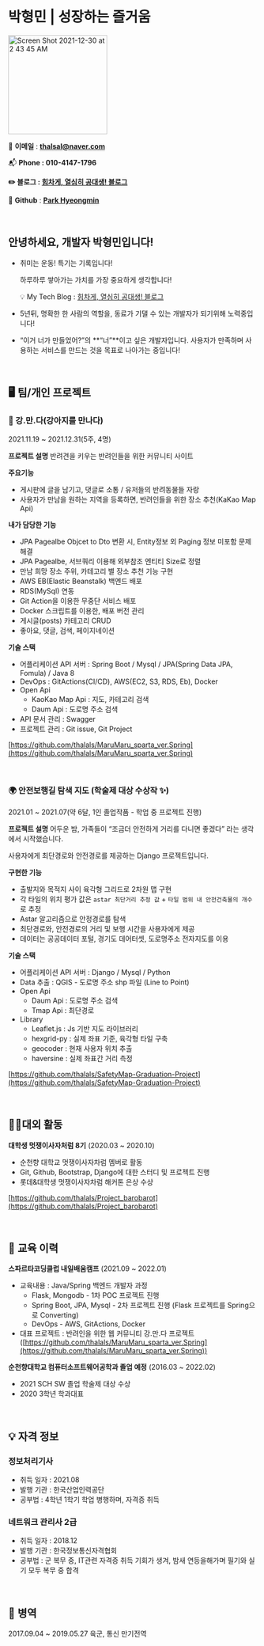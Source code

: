 
# 박형민 | 성장하는 즐거움

<img width="200" alt="Screen Shot 2021-12-30 at 2 43 45 AM" src="https://user-images.githubusercontent.com/42319300/155941568-dd34b2a6-7d5b-47a5-8046-d2b55c341150.jpg">

📧 **이메일** : **thalsal@naver.com**

📬 **Phone  : 010-4147-1796**

**✏️ 블로그 : [힘차게, 열심히 공대생! 블로그](https://thalals.tistory.com/)**

📓 **Github** : **[Park Hyeongmin](https://github.com/thalals)**


<br>


## 안녕하세요, 개발자 박형민입니다!

- 취미는 운동! 특기는 기록입니다!

  하루하루 쌓아가는 가치를 가장 중요하게 생각합니다!

  
    💡 My Tech Blog : [힘차게, 열심히 공대생! 블로그](https://thalals.tistory.com/)



- 5년뒤,  명확한 한 사람의 역할을, 동료가 기댈 수 있는 개발자가 되기위해 노력중입니다!

- “이거 너가 만들었어?”의 **“너”**이고 싶은 개발자입니다.
  사용자가 만족하며 사용하는 서비스를 만드는 것을 목표로 나아가는 중입니다!

<br>

## 🖥️ 팀/개인 프로젝트

### 🐶 강.만.다(강아지를 만나다)

2021.11.19 ~ 2021.12.31(5주, 4명)

**프로젝트 설명**
반려견을 키우는 반려인들을 위한 커뮤니티 사이트

**주요기능**

- 게시판에 글을 남기고, 댓글로 소통 / 유저들의 반려동물들 자랑
- 사용자가 만남을 원하는 지역을 등록하면, 반려인들을 위한 장소 추천(KaKao Map Api)

**내가 담당한 기능**

- JPA Pagealbe Objcet to Dto 변환 시, Entity정보 외 Paging 정보 미포함 문제 해결
- JPA Pagealbe, 서브쿼리 이용해 외부참조 엔티티 Size로 정렬
- 만남 희망 장소 주위, 카테고리 별 장소 추천 기능 구현
- AWS EB(Elastic Beanstalk) 백엔드 배포
- RDS(MySql) 연동
- Git Action을 이용한 무중단 서비스 배포
- Docker 스크립트를 이용한, 배포 버전 관리
- 게시글(posts) 카테고리 CRUD
- 좋아요, 댓글, 검색, 페이지네이션

**기술 스택**

- 어플리케이션 API 서버 : Spring Boot / Mysql / JPA(Spring Data JPA, Fomula) / Java 8
- DevOps : GitActions(CI/CD), AWS(EC2, S3, RDS, Eb), Docker
- Open Api
    - KaoKao Map Api : 지도, 카테고리 검색
    - Daum Api : 도로명 주소 검색
- API 문서 관리 : Swagger
- 프로젝트 관리 : Git issue, Git Project

[https://github.com/thalals/MaruMaru_sparta_ver.Spring](https://github.com/thalals/MaruMaru_sparta_ver.Spring)

<br>


### 🌍 안전보행길 탐색 지도 (학술제 대상 수상작 ✨)

2021.01 ~ 2021.07(약 6달, 1인 졸업작품 - 학업 중 프로젝트 진행)

**프로젝트 설명**
어두운 밤, 가족들이 “조금더 안전하게 거리를 다니면 좋겠다” 라는 생각에서 시작했습니다.

사용자에게 최단경로와 안전경로를 제공하는 Django 프로젝트입니다.

**구현한 기능**

- 출발지와 목적지 사이 육각형 그리드로 2차원 맵 구현
- 각 타일의 위치 평가 값은 `astar 최단거리 추정 값` + `타일 범위 내 안전건축물의 개수` 로 추정
- Astar 알고리즘으로 안정경로를 탐색
- 최단경로와, 안전경로의 거리 및 보행 시간을 사용자에게 제공
- 데이터는 공공데이터 포털, 경기도 데어터셋, 도로명주소 전자지도를 이용

**기술 스택**

- 어플리케이션 API 서버 : Django / Mysql / Python
- Data 추출 : QGIS - 도로명 주소 shp 파일 (Line to Point)
- Open Api
    - Daum Api : 도로명 주소 검색
    - Tmap Api : 최단경로
- Library
    - Leaflet.js : Js 기반 지도 라이브러리
    - hexgrid-py : 실제 좌표 기준, 육각형 타일 구축
    - geocoder : 현재 사용자 위치 추출
    - haversine : 실제 좌표간 거리 측정

[https://github.com/thalals/SafetyMap-Graduation-Project](https://github.com/thalals/SafetyMap-Graduation-Project)

<br>


## 💁🏻대외 활동

**대학생 멋쟁이사자처럼 8기** (2020.03 ~ 2020.10)

- 순천향 대학교 멋쟁이사자차럼 멤버로 활동
- Git, Github, Bootstrap, Django에 대한 스터디 및 프로젝트 진행
- 롯데&대학생 멋쟁이사자차럼 해커톤 은상 수상

[https://github.com/thalals/Project_barobarot](https://github.com/thalals/Project_barobarot)

<br>


## 🏫 교육 이력

**스파르타코딩클럽 내일배움캠프** (2021.09 ~ 2022.01)

- 교육내용 : Java/Spring 백엔드 개발자 과정
    - Flask, Mongodb - 1차 POC 프로젝트 진행
    - Spring Boot, JPA, Mysql - 2차 프로젝트 진행 (Flask 프로젝트를 Spring으로 Converting)
    - DevOps - AWS, GitActions, Docker
- 대표 프로젝트 : 반려인을 위한 웹 커뮤니티 강.만.다 프로젝트([https://github.com/thalals/MaruMaru_sparta_ver.Spring](https://github.com/thalals/MaruMaru_sparta_ver.Spring))

**순천향대학교 컴퓨터소프트웨어공학과 졸업 예정** (2016.03 ~ 2022.02)

- 2021 SCH SW 졸업 학술제 대상 수상
- 2020 3학년 학과대표

<br>


## 💡 자격 정보

### 정보처리기사

- 취득 일자 : 2021.08
- 발행 기관 : 한국산업인력공단
- 공부법 : 4학년 1학기 학업 병행하며, 자격증 취득

### 네트워크 관리사 2급

- 취득 일자 : 2018.12
- 발행 기관 : 한국정보통신자격협회
- 공부법 : 군 복무 중, IT관련 자격증 취득 기회가 생겨, 밤새 연등을해가며 필기와 실기 모두 복무 중 합격

<br>


## 🔫 병역

2017.09.04 ~ 2019.05.27 육군, 통신 만기전역
